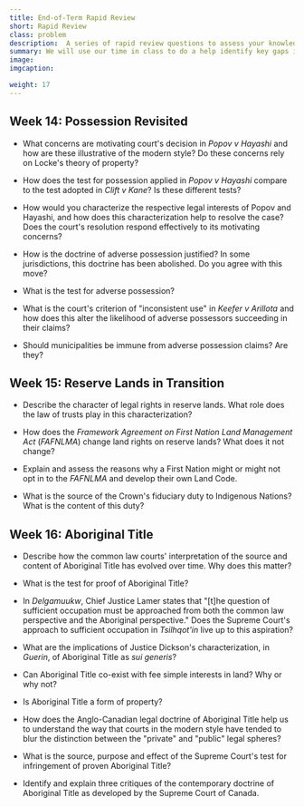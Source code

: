 ```yaml
---
title: End-of-Term Rapid Review
short: Rapid Review
class: problem
description:  A series of rapid review questions to assess your knowledge and understanding at the end of Winter term.
summary: We will use our time in class to do a help identify key gaps in your knowledge and understanding in the course this term, with an emphasis on the weeks since our last review. To that end, I have provided a list of "rapid review" questions for you to read and consider. I don’t suggest that you address them all in full detail. Instead, read each and consider your answer for no more than a minute or two. You can come back to these questions in more detail as part of your exam preparation--their purpose at this point is only to provide a check on what you've learned so far and to help you to discover where you can most effectively focus your studying.
image: 
imgcaption: 

weight: 17
---
```


## Week 14: Possession Revisited

- What concerns are motivating court's decision in *Popov v Hayashi* and how are these illustrative of the modern style? Do these concerns rely on Locke's theory of property?

- How does the test for possession applied in *Popov v Hayashi* compare to the test adopted in *Clift v Kane*? Is these different tests?

- How would you characterize the respective legal interests of Popov and Hayashi, and how does this characterization help to resolve the case? Does the court's resolution respond effectively to its motivating concerns? 

- How is the doctrine of adverse possession justified? In some jurisdictions, this doctrine has been abolished. Do you agree with this move? 

- What is the test for adverse possession? 

- What is the court's criterion of "inconsistent use" in *Keefer v Arillota* and how does this alter the likelihood of adverse possessors succeeding in their claims? 

- Should municipalities be immune from adverse possession claims? Are they?

## Week 15: Reserve Lands in Transition

- Describe the character of legal rights in reserve lands. What role does the law of trusts play in this characterization?

- How does the *Framework Agreement on First Nation Land Management Act* (*FAFNLMA*) change land rights on reserve lands? What does it not change?

- Explain and assess the reasons why a First Nation might or might not opt in to the *FAFNLMA* and develop their own Land Code.

- What is the source of the Crown's fiduciary duty to Indigenous Nations? What is the content of this duty? 

## Week 16: Aboriginal Title

- Describe how the common law courts' interpretation of the source and content of Aboriginal Title has evolved over time. Why does this matter?

- What is the test for proof of Aboriginal Title? 

- In *Delgamuukw*, Chief Justice Lamer states that "[t]he question of sufficient occupation must be approached from both the common law perspective and the Aboriginal perspective." Does the Supreme Court's approach to sufficient occupation in *Tsilhqot'in* live up to this aspiration? 

- What are the implications of Justice Dickson's characterization, in *Guerin*, of Aboriginal Title as *sui generis*? 

- Can Aboriginal Title co-exist with fee simple interests in land? Why or why not? 

- Is Aboriginal Title a form of property? 

- How does the Anglo-Canadian legal doctrine of Aboriginal Title help us to understand the way that courts in the modern style have tended to blur the distinction between the "private" and "public" legal spheres? 

- What is the source, purpose and effect of the Supreme Court's test for infringement of proven Aboriginal Title? 

- Identify and explain three critiques of the contemporary doctrine of Aboriginal Title as developed by the Supreme Court of Canada. 
